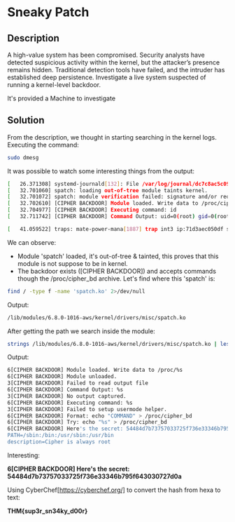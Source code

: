 # Sneaky Patch
## Description
A high-value system has been compromised. Security analysts have detected suspicious activity within the kernel, but the attacker’s presence remains hidden. Traditional detection tools have failed, and the intruder has established deep persistence. Investigate a live system suspected of running a kernel-level backdoor.

It's provided a Machine to investigate
## Solution
From the description, we thought in starting searching in the kernel logs. Executing the command:
```bash
sudo dmesg
```
It was possible to watch some interesting things from the output:
```bash
[   26.371308] systemd-journald[132]: File /var/log/journal/dc7c8ac5c09a4bbfaf3d09d399f10d96/user-1000.journal corrupted or uncleanly shut down, renaming and replacing.
[   32.701060] spatch: loading out-of-tree module taints kernel.
[   32.701072] spatch: module verification failed: signature and/or required key missing - tainting kernel
[   32.702610] [CIPHER BACKDOOR] Module loaded. Write data to /proc/cipher_bd
[   32.704977] [CIPHER BACKDOOR] Executing command: id
[   32.711742] [CIPHER BACKDOOR] Command Output: uid=0(root) gid=0(root) groups=0(root)

[   41.059522] traps: mate-power-mana[1887] trap int3 ip:71d3aec050df sp:7fff1aa8dd40 error:0 in libglib-2.0.so.0.8000.0[71d3aebc1000+a0000]
```
We can observe:
- Module 'spatch' loaded, it's out-of-tree & tainted, this proves that this module is not suppose to be in kernel.
- The backdoor exists ([CIPHER BACKDOOR]) and accepts commands though the /proc/cipher_bd archive.
Let's find where this 'spatch' is:
```bash
find / -type f -name 'spatch.ko' 2>/dev/null
```
Output:
```bash
/lib/modules/6.8.0-1016-aws/kernel/drivers/misc/spatch.ko
```
After getting the path we search inside the module:
```bash
strings /lib/modules/6.8.0-1016-aws/kernel/drivers/misc/spatch.ko | less
```
Output:
```bash
6[CIPHER BACKDOOR] Module loaded. Write data to /proc/%s
6[CIPHER BACKDOOR] Module unloaded.
3[CIPHER BACKDOOR] Failed to read output file
6[CIPHER BACKDOOR] Command Output: %s
3[CIPHER BACKDOOR] No output captured.
6[CIPHER BACKDOOR] Executing command: %s
3[CIPHER BACKDOOR] Failed to setup usermode helper.
6[CIPHER BACKDOOR] Format: echo "COMMAND" > /proc/cipher_bd
6[CIPHER BACKDOOR] Try: echo "%s" > /proc/cipher_bd
6[CIPHER BACKDOOR] Here's the secret: 54484d7b73757033725f736e33346b795f643030727d0a
PATH=/sbin:/bin:/usr/sbin:/usr/bin
description=Cipher is always root
```
Interesting:

**6[CIPHER BACKDOOR] Here's the secret: 54484d7b73757033725f736e33346b795f643030727d0a**

Using CyberChef[https://cyberchef.org/] to convert the hash from hexa to text:

**THM{sup3r_sn34ky_d00r}**
